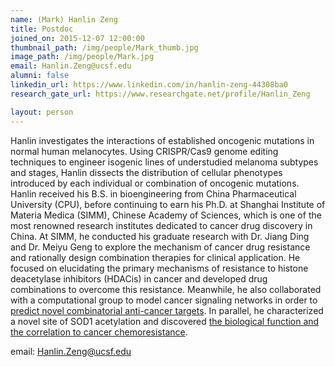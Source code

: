 ```yaml
---
name: (Mark) Hanlin Zeng
title: Postdoc
joined_on: 2015-12-07 12:00:00
thumbnail_path: /img/people/Mark_thumb.jpg
image_path: /img/people/Mark.jpg
email: Hanlin.Zeng@ucsf.edu
alumni: false
linkedin_url: https://www.linkedin.com/in/hanlin-zeng-44308ba0
research_gate_url: https://www.researchgate.net/profile/Hanlin_Zeng

layout: person
---
```


Hanlin investigates the interactions of established oncogenic mutations in normal human melanocytes. Using CRISPR/Cas9 genome editing techniques to engineer isogenic lines of understudied melanoma subtypes and stages, Hanlin dissects the distribution of cellular phenotypes introduced by each individual or combination of oncogenic mutations.
Hanlin received his B.S. in bioengineering from China Pharmaceutical University (CPU), before continuing to earn his Ph.D. at Shanghai Institute of Materia Medica (SIMM), Chinese Academy of Sciences, which is one of the most renowned research institutes dedicated to cancer drug discovery in China. At SIMM, he conducted his graduate research with Dr. Jiang Ding and Dr. Meiyu Geng to explore the mechanism of cancer drug resistance and rationally design combination therapies for clinical application. He focused on elucidating the primary mechanisms of resistance to histone deacetylase inhibitors (HDACis) in cancer and developed drug combinations to overcome this resistance. Meanwhile, he also collaborated with a computational group to model cancer signaling networks in order to [predict novel combinatorial anti-cancer targets](http://www.nature.com/articles/srep14739). In parallel, he characterized a novel site of SOD1 acetylation and discovered [the biological function and the correlation to cancer chemoresistance]( http://www.impactjournals.com/oncotarget/index.php?journal=oncotarget&page=article&op=view&path[]=3987&pubmed-linkout=1).

email: Hanlin.Zeng@ucsf.edu


